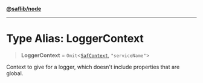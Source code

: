 [**@saflib/node**](../index.md)

***

# Type Alias: LoggerContext

> **LoggerContext** = `Omit`\<[`SafContext`](../interfaces/SafContext.md), `"serviceName"`\>

Context to give for a logger, which doesn't include properties that are global.
